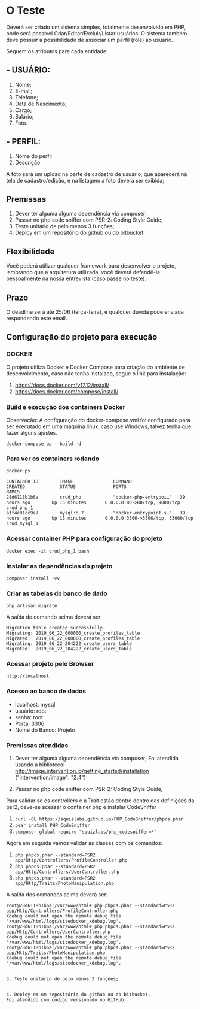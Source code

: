 # O Teste

Deverá ser criado um sistema simples, totalmente desenvolvido em PHP, onde será possível Criar/Editar/Excluir/Listar usuários. O sistema também deve possuir a possibilidade de associar um perfil (role) ao usuário.

Seguem os atributos para cada entidade:

## - USUÁRIO:
1. Nome;
2. E-mail;
3. Telefone;
4. Data de Nascimento;
5. Cargo;
6. Salário;
7. Foto.

## - PERFIL:
1. Nome do perfil
2. Descrição

A foto será um upload na parte de cadastro de usuário, que aparecerá na tela de cadastro/edição, e na listagem a foto deverá ser  exibida;

## Premissas
1. Dever ter alguma alguma dependência via composer;
2. Passar no php code sniffer com PSR-2: Coding Style Guide;
3. Teste unitário de pelo menos 3 funções;
4. Deploy em um repositório do github ou do bitbucket.

## Flexibilidade
Você poderá utilizar qualquer framework para desenvolver o projeto, lembrando que a arquitetura utilizada, você deverá defendê-la pessoalmente na nossa entrevista (caso passe no teste).

## Prazo
O deadline será até  25/06 (terça-feira), e qualquer dúvida pode enviada respondendo este email.


## Configuração do projeto para execução

### DOCKER
O projeto utiliza Docker e Docker Compose para criação do ambiente de desenvolvimento, caso não tenha instalado, segue o link para instalação:
1. https://docs.docker.com/v17.12/install/
2. https://docs.docker.com/compose/install/

### Build e execução dos containers Docker
Observação: A configuração do docker-compose.yml foi configurado para ser executado 
em uma máquina linux, caso use Windows, talvez tenha que fazer alguns ajustes.

```docker-compose up --build -d```

### Para ver os containers rodando
```docker ps```

```
CONTAINER ID        IMAGE               COMMAND                  CREATED             STATUS              PORTS                               NAMES
28d6118b1b6a        crud_php            "docker-php-entrypoi…"   39 hours ago        Up 15 minutes       0.0.0.0:80->80/tcp, 9000/tcp        crud_php_1
aff4e01cc9e7        mysql:5.7           "docker-entrypoint.s…"   39 hours ago        Up 15 minutes       0.0.0.0:3306->3306/tcp, 33060/tcp   crud_mysql_1
```

### Acessar container PHP para configuração do projeto
```docker exec -it crud_php_1 bash```

### Instalar as dependências do projeto
```composer install -vv```

### Criar as tabelas do banco de dado
```php artisan migrate```

A saída do comando acima deverá ser
```
Migration table created successfully.
Migrating: 2019_06_22_000000_create_profiles_table
Migrated:  2019_06_22_000000_create_profiles_table
Migrating: 2019_06_22_204222_create_users_table
Migrated:  2019_06_22_204222_create_users_table
```


### Acessar projeto pelo Browser
```http://localhost```

### Acesso ao banco de dados
* localhost: mysql
* usuário: root
* senha: root
* Porta: 3306
* Nome do Banco: Projeto


### Premissas atendidas
1. Dever ter alguma alguma dependência via composer;
Foi atendida usando a biblioteca: http://image.intervention.io/getting_started/installation ("intervention/image": "2.4")

2. Passar no php code sniffer com PSR-2: Coding Style Guide;

Para validar se os controllers e a Trait estão dentro dentro das definições da psr2,
deve-se acessar o container php e instalar CodeSniffer

1. ```curl -OL https://squizlabs.github.io/PHP_CodeSniffer/phpcs.phar```
2. ```pear install PHP_CodeSniffer```
3. ```composer global require "squizlabs/php_codesniffer=*"```

Agora em seguida vamos validar as classes com os comandos:

1. ```php phpcs.phar --standard=PSR2 app/Http/Controllers/ProfileController.php```
2. ```php phpcs.phar --standard=PSR2 app/Http/Controllers/UserController.php```
3. ```php phpcs.phar --standard=PSR2 app/Http/Traits/PhotoManipulation.php```

A saída dos comandos acima deverá ser:
```
root@28d6118b1b6a:/var/www/html# php phpcs.phar --standard=PSR2 app/Http/Controllers/ProfileController.php
Xdebug could not open the remote debug file '/var/www/html/logs/sitedocker_xdebug.log'.
root@28d6118b1b6a:/var/www/html# php phpcs.phar --standard=PSR2 app/Http/Controllers/UserController.php
Xdebug could not open the remote debug file '/var/www/html/logs/sitedocker_xdebug.log'.
root@28d6118b1b6a:/var/www/html# php phpcs.phar --standard=PSR2 app/Http/Traits/PhotoManipulation.php
Xdebug could not open the remote debug file '/var/www/html/logs/sitedocker_xdebug.log'.


3. Teste unitário de pelo menos 3 funções;


4. Deploy em um repositório do github ou do bitbucket.
Foi atendido com código versionado no GitHub


